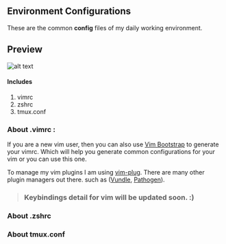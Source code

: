 ## Environment Configurations


These are the common **config** files of my daily working environment. 

## Preview


![alt text](https://github.com/redwandipto/Environment-Configuration/raw/master/imgs/preview.jpg "Vim + Tmux + Zsh")


#### Includes
1. vimrc
2. zshrc
3. tmux.conf


### About .vimrc : 
If you are a new vim user, then you can also use [Vim Bootstrap](http://vim-bootstrap.com/) to generate your vimrc. Which will help you generate common configurations for your vim or you can use this one.

To manage my vim plugins I am using [vim-plug](https://github.com/junegunn/vim-plug). There are many other plugin managers out there. such as ([Vundle](https://github.com/VundleVim/Vundle.vim), [Pathogen](https://github.com/tpope/vim-pathogen)).

> ### Keybindings detail for vim will be updated soon. :) 

### About .zshrc
### About tmux.conf

